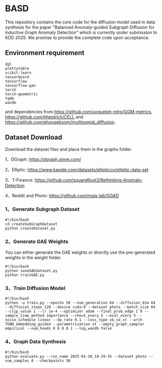 # BASD
This repository contains the core code for the diffusion model used in data synthesis for the paper "Balanced Anomaly-guided Subgraph Diffusion for Inductive Graph Anomaly Detection" which is currently under submission to KDD 2025. We promise to provide the complete code upon acceptance.

## Environment requirement 
```
dgl
prettytable
scikit-learn
tensorboard
tensorflow
tensorflow-gan
torch
torch-geometric
tqdm
wandb
```
and dependencies from  https://github.com/uoguelph-mlrg/GGM-metrics, https://github.com/hheidrich/CELL and https://github.com/ehoogeboom/multinomial_diffusion.

## Dataset Download
Download the dataset files and place them in the graphs folder.

1、DGraph: https://dgraph.xinye.com/

2、Elliptic: https://www.kaggle.com/datasets/ellipticco/elliptic-data-set

3、T-Finance: https://github.com/squareRoot3/Rethinking-Anomaly-Detection

4、Reddit and Photo: https://github.com/mala-lab/GGAD

### 1、Generate Subgraph Dataset
```
#!/bin/bash
cd createSubGraphDataset
python createDataset.py
```
### 2、Generate GAE Weights
You can either generate the GAE weights or directly use the pre-generated weights in the weight folder.
```
#!/bin/bash
python saveGAEdataset.py
python trainGAE.py
```
### 3、Train Diffusion Model
```
#!/bin/bash
python -u train.py --epochs 50 --num_generation 64 --diffusion_dim 64 --diffusion_steps 128 --device cuda:0 --dataset photo --batch_size 64 --clip_value 1 --lr 1e-4 --optimizer adam --final_prob_edge 1 0 --sample_time_method importance --check_every 5 --eval_every 5 --noise_schedule linear --dp_rate 0.1 --loss_type vb_ce_xt --arch TGNN_embedding_guided --parametrization xt --empty_graph_sampler empirical --num_heads 8 8 8 8 1 --log_wandb False
```

### 4、Graph Data Synthesis
```
#!/bin/bash
python evaluate.py --run_name 2025-01-20_18-29-35 --dataset photo --num_samples 8 --checkpoints 50
```


